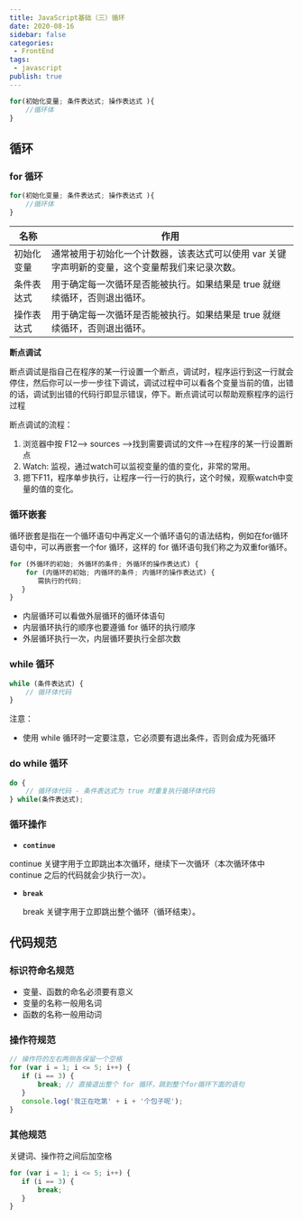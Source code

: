 ```yaml
---
title: JavaScript基础（三）循环
date: 2020-08-16
sidebar: false
categories:
 - FrontEnd
tags:
 - javascript
publish: true
---
```


```js
for(初始化变量; 条件表达式; 操作表达式 ){
    //循环体
}
```

<!-- more -->

## 循环



### for 循环

```js
for(初始化变量; 条件表达式; 操作表达式 ){
    //循环体
}
```

| 名称       | 作用                                                         |
| ---------- | ------------------------------------------------------------ |
| 初始化变量 | 通常被用于初始化一个计数器，该表达式可以使用 var 关键字声明新的变量，这个变量帮我们来记录次数。 |
| 条件表达式 | 用于确定每一次循环是否能被执行。如果结果是 true 就继续循环，否则退出循环。 |
| 操作表达式 | 用于确定每一次循环是否能被执行。如果结果是 true 就继续循环，否则退出循环。 |



**断点调试**

断点调试是指自己在程序的某一行设置一个断点，调试时，程序运行到这一行就会停住，然后你可以一步一步往下调试，调试过程中可以看各个变量当前的值，出错的话，调试到出错的代码行即显示错误，停下。断点调试可以帮助观察程序的运行过程

断点调试的流程：

1. 浏览器中按 F12--> sources -->找到需要调试的文件-->在程序的某一行设置断点
2. Watch: 监视，通过watch可以监视变量的值的变化，非常的常用。
3. 摁下F11，程序单步执行，让程序一行一行的执行，这个时候，观察watch中变量的值的变化。



### 循环嵌套

循环嵌套是指在一个循环语句中再定义一个循环语句的语法结构，例如在for循环语句中，可以再嵌套一个for 循环，这样的 for 循环语句我们称之为双重for循环。

```js
for (外循环的初始; 外循环的条件; 外循环的操作表达式) {
    for (内循环的初始; 内循环的条件; 内循环的操作表达式) {  
       需执行的代码;
   }
}
```

- 内层循环可以看做外层循环的循环体语句
- 内层循环执行的顺序也要遵循 for 循环的执行顺序 
- 外层循环执行一次，内层循环要执行全部次数



### while 循环

```js
while (条件表达式) {
    // 循环体代码 
}
```

注意：

- 使用 while 循环时一定要注意，它必须要有退出条件，否则会成为死循环



### do while 循环

```js
do {
    // 循环体代码 - 条件表达式为 true 时重复执行循环体代码
} while(条件表达式);
```



### 循环操作

- **`continue`**

continue 关键字用于立即跳出本次循环，继续下一次循环（本次循环体中 continue 之后的代码就会少执行一次）。

- **`break`**

  break 关键字用于立即跳出整个循环（循环结束）。



## 代码规范

### 标识符命名规范

-  变量、函数的命名必须要有意义
-  变量的名称一般用名词  
-  函数的名称一般用动词  



### 操作符规范

```js
// 操作符的左右两侧各保留一个空格
for (var i = 1; i <= 5; i++) {
   if (i == 3) {
       break; // 直接退出整个 for 循环，跳到整个for循环下面的语句
   }
   console.log('我正在吃第' + i + '个包子呢');
}
```



### 其他规范

关键词、操作符之间后加空格

```js
for (var i = 1; i <= 5; i++) {
   if (i == 3) {
       break;
   }
}
```

